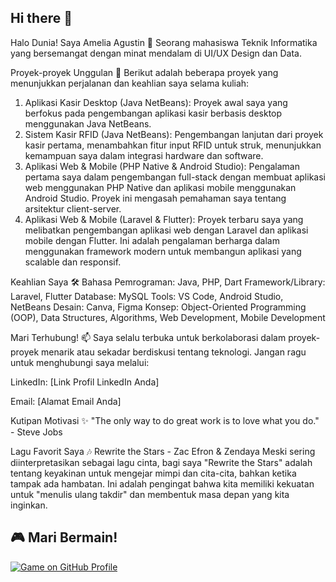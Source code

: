## Hi there 👋

Halo Dunia! Saya Amelia Agustin 👋
Seorang mahasiswa Teknik Informatika yang bersemangat dengan minat mendalam di UI/UX Design dan Data.

Proyek-proyek Unggulan 🚀
Berikut adalah beberapa proyek yang menunjukkan perjalanan dan keahlian saya selama kuliah:
1. Aplikasi Kasir Desktop (Java NetBeans): Proyek awal saya yang berfokus pada pengembangan aplikasi kasir berbasis desktop menggunakan Java NetBeans.
2. Sistem Kasir RFID (Java NetBeans): Pengembangan lanjutan dari proyek kasir pertama, menambahkan fitur input RFID untuk struk, menunjukkan kemampuan saya dalam integrasi hardware dan software.
3. Aplikasi Web & Mobile (PHP Native & Android Studio): Pengalaman pertama saya dalam pengembangan full-stack dengan membuat aplikasi web menggunakan PHP Native dan aplikasi mobile menggunakan Android Studio. Proyek ini mengasah pemahaman saya tentang arsitektur client-server.
4. Aplikasi Web & Mobile (Laravel & Flutter): Proyek terbaru saya yang melibatkan pengembangan aplikasi web dengan Laravel dan aplikasi mobile dengan Flutter. Ini adalah pengalaman berharga dalam menggunakan framework modern untuk membangun aplikasi yang scalable dan responsif.

Keahlian Saya 🛠️
Bahasa Pemrograman: Java, PHP, Dart
Framework/Library: Laravel, Flutter
Database: MySQL
Tools: VS Code, Android Studio, NetBeans
Desain: Canva, Figma
Konsep: Object-Oriented Programming (OOP), Data Structures, Algorithms, Web Development, Mobile Development

Mari Terhubung! 📫
Saya selalu terbuka untuk berkolaborasi dalam proyek-proyek menarik atau sekadar berdiskusi tentang teknologi. Jangan ragu untuk menghubungi saya melalui:

LinkedIn: [Link Profil LinkedIn Anda]

Email: [Alamat Email Anda]

Kutipan Motivasi ✨
"The only way to do great work is to love what you do." - Steve Jobs

Lagu Favorit Saya 🎶
Rewrite the Stars - Zac Efron & Zendaya
Meski sering diinterpretasikan sebagai lagu cinta, bagi saya "Rewrite the Stars" adalah tentang keyakinan untuk mengejar mimpi dan cita-cita, bahkan ketika tampak ada hambatan. Ini adalah pengingat bahwa kita memiliki kekuatan untuk "menulis ulang takdir" dan membentuk masa depan yang kita inginkan.

## 🎮 Mari Bermain!
[![Game on GitHub Profile](https://github.com/amliagst/amliagst/blob/main/.github/generated/game.gif)](https://github.com/DenverCoder1/play-a-game-on-github-profile)
